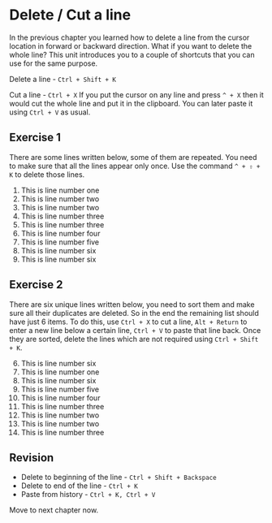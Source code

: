Delete / Cut a line
===========================

In the previous chapter you learned how to delete a line from the cursor
location in forward or backward direction. What if you want to delete the whole
line? This unit introduces you to a couple of shortcuts that you can use for
the same purpose.

Delete a line - `Ctrl + Shift + K`

Cut a line - `Ctrl + X`
  If you put the cursor on any line and press `^ + X` then it would cut the
  whole line and put it in the clipboard. You can later paste it using
  `Ctrl + V` as usual.

Exercise 1
-----------

There are some lines written below, some of them are repeated. You need to make
sure that all the lines appear only once. Use the command `^ + ⇧ + K` to delete
those lines.


1. This is line number one
2. This is line number two
2. This is line number two
3. This is line number three
3. This is line number three
4. This is line number four
5. This is line number five
6. This is line number six
6. This is line number six


Exercise 2
-----------

There are six unique lines written below, you need to sort them and make sure
all their duplicates are deleted. So in the end the remaining list should have
just 6 items. To do this, use `Ctrl + X` to cut a line, `Alt + Return` to enter
a new line below a certain line, `Ctrl + V` to paste that line back. Once 
they are sorted, delete the lines which are not required using
`Ctrl + Shift + K`.


6. This is line number six
1. This is line number one
6. This is line number six
5. This is line number five
4. This is line number four
3. This is line number three
2. This is line number two
2. This is line number two
3. This is line number three

Revision
---------

* Delete to beginning of the line - `Ctrl + Shift + Backspace`
* Delete to end of the line - `Ctrl + K`
* Paste from history - `Ctrl + K, Ctrl + V`

Move to next chapter now.
